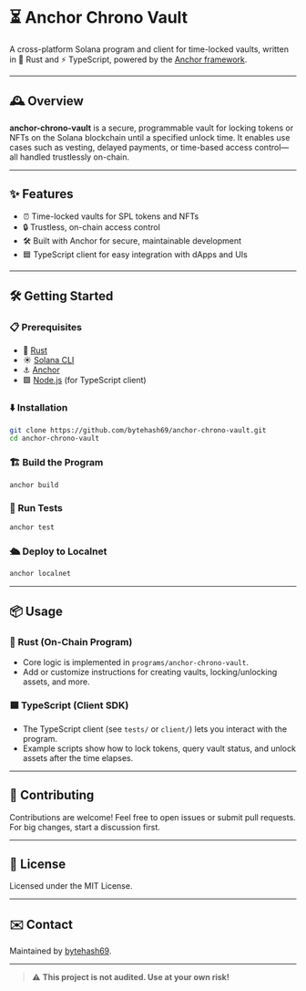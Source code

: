 # ⏳ Anchor Chrono Vault

A cross-platform Solana program and client for time-locked vaults, written in 🦀 Rust and ⚡️ TypeScript, powered by the [Anchor framework](https://book.anchor-lang.com/).

---

## 🕰 Overview

**anchor-chrono-vault** is a secure, programmable vault for locking tokens or NFTs on the Solana blockchain until a specified unlock time. It enables use cases such as vesting, delayed payments, or time-based access control—all handled trustlessly on-chain.

---

## ✨ Features

- ⏰ Time-locked vaults for SPL tokens and NFTs
- 🔒 Trustless, on-chain access control
- 🛠 Built with Anchor for secure, maintainable development
- 🟦 TypeScript client for easy integration with dApps and UIs

---

## 🛠 Getting Started

### 📋 Prerequisites

- 🦀 [Rust](https://www.rust-lang.org/tools/install)
- ☀️ [Solana CLI](https://docs.solana.com/cli/install-solana-cli-tools)
- ⚓️ [Anchor](https://book.anchor-lang.com/getting_started/installation.html)
- 🟩 [Node.js](https://nodejs.org/) (for TypeScript client)

### ⬇️ Installation

```bash
git clone https://github.com/bytehash69/anchor-chrono-vault.git
cd anchor-chrono-vault
```

### 🏗 Build the Program

```bash
anchor build
```

### 🧪 Run Tests

```bash
anchor test
```

### 🛳 Deploy to Localnet

```bash
anchor localnet
```

---

## 📦 Usage

### 📝 Rust (On-Chain Program)

- Core logic is implemented in `programs/anchor-chrono-vault`.
- Add or customize instructions for creating vaults, locking/unlocking assets, and more.

### 🟦 TypeScript (Client SDK)

- The TypeScript client (see `tests/` or `client/`) lets you interact with the program.
- Example scripts show how to lock tokens, query vault status, and unlock assets after the time elapses.

---

## 🤝 Contributing

Contributions are welcome! Feel free to open issues or submit pull requests. For big changes, start a discussion first.

---

## 📄 License

Licensed under the MIT License.

---

## ✉️ Contact

Maintained by [bytehash69](https://github.com/bytehash69).

---

> ⚠️ **This project is not audited. Use at your own risk!**
